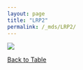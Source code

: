 ```yaml
---
layout: page
title: "LRP2"
permalink: /_mds/LRP2/
---
```


![](../../algns0/5HSAA060316_aln_report.png?raw=true)

[Back to Table](../../display)